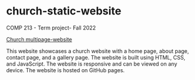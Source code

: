 # church-static-website
COMP 213 - Term project- Fall 2022

[Church multipage-website](https://aazainkhan.github.io/church-static-website/)

This website showcases a church website with a home page, about page, contact page, and a gallery page. The website is built using HTML, CSS, and JavaScript. The website is responsive and can be viewed on any device. The website is hosted on GitHub pages.
